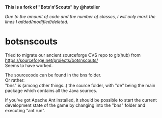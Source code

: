 **This is a fork of "Bots'n'Scouts" by @hsteller**

*Due to the amount of code and the number of classes, I will only mark the lines I added/modified/deleted.*


# botsnscouts
Tried to migrate our ancient sourceforge CVS repo to git(hub) from <br>
https://sourceforge.net/projects/botsnscouts/ <br>
Seems to have worked.

The sourcecode can be found in the bns folder.<br>
Or rather: <br>
"bns" is (among other things..) the source folder, with "de" being the main package which contains all the Java sources.

If you've got Apache Ant installed, it should be possible to start the current development state of the game by changing into the "bns" folder and executing "ant run".

